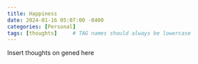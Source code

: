 ```yaml
---
title: Happiness
date: 2024-01-16 05:07:00 -0400
categories: [Personal]
tags: [thoughts]     # TAG names should always be lowercase
---
```


Insert thoughts on gened here
